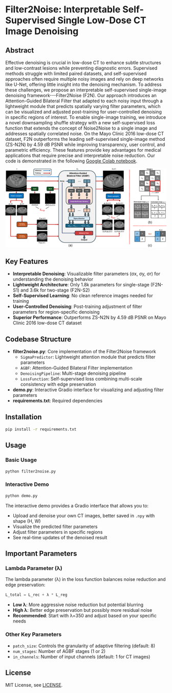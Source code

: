 # Filter2Noise: Interpretable Self-Supervised Single Low-Dose CT Image Denoising

## Abstract

Effective denoising is crucial in low-dose CT to enhance subtle structures and low-contrast lesions while preventing diagnostic errors. Supervised methods struggle with limited paired datasets, and self-supervised approaches often require multiple noisy images and rely on deep networks like U-Net, offering little insight into the denoising mechanism. To address these challenges, we propose an interpretable self-supervised single-image denoising framework---Filter2Noise (F2N). Our approach introduces an Attention-Guided Bilateral Filter that adapted to each noisy input through a lightweight module that predicts spatially varying filter parameters, which can be visualized and adjusted post-training for user-controlled denoising in specific regions of interest. To enable single-image training, we introduce a novel downsampling shuffle strategy with a new self-supervised loss function that extends the concept of Noise2Noise to a single image and addresses spatially correlated noise. On the Mayo Clinic 2016 low-dose CT dataset, F2N outperforms the leading self-supervised single-image method (ZS-N2N) by 4.59 dB PSNR while improving transparency, user control, and parametric efficiency. These features provide key advantages for medical applications that require precise and interpretable noise reduction. Our code is demonstrated in the following [Google Colab notebook](https://colab.research.google.com/drive/1vIfsWU32BxEBAanjSFhfiy4zIY8OIeZL?usp=sharing).

![Method Overview](method.png)

## Key Features

- **Interpretable Denoising**: Visualizable filter parameters (σx, σy, σr) for understanding the denoising behavior
- **Lightweight Architecture**: Only 1.8k parameters for single-stage (F2N-S1) and 3.6k for two-stage (F2N-S2)
- **Self-Supervised Learning**: No clean reference images needed for training
- **User-Controlled Denoising**: Post-training adjustment of filter parameters for region-specific denoising
- **Superior Performance**: Outperforms ZS-N2N by 4.59 dB PSNR on Mayo Clinic 2016 low-dose CT dataset

## Codebase Structure

- **filter2noise.py**: Core implementation of the Filter2Noise framework
  - `SigmaPredictor`: Lightweight attention module that predicts filter parameters
  - `AGBF`: Attention-Guided Bilateral Filter implementation
  - `DenoisingPipeline`: Multi-stage denoising pipeline
  - `LossFunction`: Self-supervised loss combining multi-scale consistency with edge preservation
- **demo.py**: Interactive Gradio interface for visualizing and adjusting filter parameters
- **requirements.txt**: Required dependencies

## Installation

```bash
pip install -r requirements.txt
```

## Usage

### Basic Usage

```bash
python filter2noise.py
```

### Interactive Demo

```bash
python demo.py
```

The interactive demo provides a Gradio interface that allows you to:

- Upload and denoise your own CT images, better saved in `.npy` with shape (H, W)
- Visualize the predicted filter parameters
- Adjust filter parameters in specific regions
- See real-time updates of the denoised result

## Important Parameters

### Lambda Parameter (λ)

The lambda parameter (λ) in the loss function balances noise reduction and edge preservation:

```python
L_total = L_rec + λ * L_reg
```

- **Low λ**: More aggressive noise reduction but potential blurring
- **High λ**: Better edge preservation but possibly more residual noise
- **Recommended**: Start with λ=350 and adjust based on your specific needs

### Other Key Parameters

- `patch_size`: Controls the granularity of adaptive filtering (default: 8)
- `num_stages`: Number of AGBF stages (1 or 2)
- `in_channels`: Number of input channels (default: 1 for CT images)

## License

MIT License, see [LICENSE](LICENSE).
